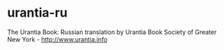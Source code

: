 urantia-ru
==========

The Urantia Book: Russian translation by Urantia Book Society of Greater New York - http://www.urantia.info